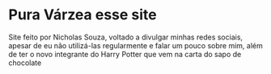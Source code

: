 # Pura Várzea esse site

Site feito por Nicholas Souza, voltado a divulgar minhas redes sociais, apesar de eu não utilizá-las regularmente e falar um pouco sobre mim, além de ter o novo integrante do Harry Potter que vem na carta do sapo de chocolate
